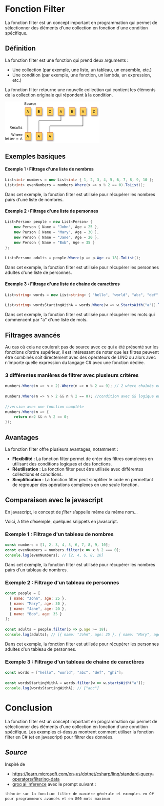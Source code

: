 # Fonction Filter

La fonction filter est un concept important en programmation qui permet de sélectionner des éléments d'une collection en fonction d'une condition spécifique.

## Définition

La fonction filter est une fonction qui prend deux arguments :

* Une collection (par exemple, une liste, un tableau, un ensemble, etc.)
* Une condition (par exemple, une fonction, un lambda, un expression, etc.)

La fonction filter retourne une nouvelle collection qui contient les éléments de la collection originale qui répondent à la condition.

![Alt text](02b-filter-img1.png)

## Exemples basiques

#### Exemple 1 : Filtrage d'une liste de nombres

```csharp
List<int> numbers = new List<int> { 1, 2, 3, 4, 5, 6, 7, 8, 9, 10 };
List<int> evenNumbers = numbers.Where(x => x % 2 == 0).ToList();
```

Dans cet exemple, la fonction filter est utilisée pour récupérer les nombres pairs d'une liste de nombres.

#### Exemple 2 : Filtrage d'une liste de personnes

```csharp
List<Person> people = new List<Person> {
    new Person { Name = "John", Age = 25 },
    new Person { Name = "Mary", Age = 30 },
    new Person { Name = "Jane", Age = 20 },
    new Person { Name = "Bob", Age = 35 }
};

List<Person> adults = people.Where(p => p.Age >= 18).ToList();
```

Dans cet exemple, la fonction filter est utilisée pour récupérer les personnes adultes d'une liste de personnes.

#### Exemple 3 : Filtrage d'une liste de chaine de caractères

```csharp
List<string> words = new List<string> { "hello", "world", "abc", "def", "ghi" };

List<string> wordsStartingWithA = words.Where(w => w.StartsWith("a")).ToList();
```

Dans cet exemple, la fonction filter est utilisée pour récupérer les mots qui commencent par "a" d'une liste de mots.

## Filtrages avancés
Au cas où cela ne coulerait pas de source avec ce qui a été présenté sur les fonctions d’ordre supérieur, il est intéressant de noter que les filtres peuvent être combinés soit directement avec des opérateurs de LINQ ou alors avec n’importe quelle expression du langage C# avec une fonction dédiée.

### 3 différentes manières de filtrer avec plusieurs critères
```csharp
numbers.Where(n => n > 2).Where(n => n % 2 == 0); // 2 where chaînés en lambda

numbers.Where(n => n > 2 && n % 2 == 0); //condition avec && logique en lambda

//version avec une fonction complète
numbers.Where(n => { 
    return n>2 && n % 2 == 0;
});
```

## Avantages

La fonction filter offre plusieurs avantages, notamment :

* **Flexibilité** : La fonction filter permet de créer des filtres complexes en utilisant des conditions logiques et des fonctions.
* **Réutilisation** : La fonction filter peut être utilisée avec différentes collections et conditions.
* **Simplification** : La fonction filter peut simplifier le code en permettant de regrouper des opérations complexes en une seule fonction.

## Comparaison avec le javascript
En javascript, le concept de *filter* s’appelle même du même nom...

Voici, à titre d’exemple, quelques snippets en javascript.

### Exemple 1 : Filtrage d'un tableau de nombres

```javascript
const numbers = [1, 2, 3, 4, 5, 6, 7, 8, 9, 10];
const evenNumbers = numbers.filter(x => x % 2 === 0);
console.log(evenNumbers); // [2, 4, 6, 8, 10]
```

Dans cet exemple, la fonction filter est utilisée pour récupérer les nombres pairs d'un tableau de nombres.

### Exemple 2 : Filtrage d'un tableau de personnes

```javascript
const people = [
  { name: "John", age: 25 },
  { name: "Mary", age: 30 },
  { name: "Jane", age: 20 },
  { name: "Bob", age: 35 }
];

const adults = people.filter(p => p.age >= 18);
console.log(adults); // [{ name: "John", age: 25 }, { name: "Mary", age: 30 }, { name: "Bob", age: 35 }]
```

Dans cet exemple, la fonction filter est utilisée pour récupérer les personnes adultes d'un tableau de personnes.

### Exemple 3 : Filtrage d'un tableau de chaine de caractères

```javascript
const words = ["hello", "world", "abc", "def", "ghi"];

const wordsStartingWithA = words.filter(w => w.startsWith("a"));
console.log(wordsStartingWithA); // ["abc"]
```

# Conclusion

La fonction filter est un concept important en programmation qui permet de sélectionner des éléments d'une collection en fonction d'une condition spécifique. Les exemples ci-dessus montrent comment utiliser la fonction filter en C# (et en javascript) pour filtrer des données.

## *Source*

Inspiré de 

- https://learn.microsoft.com/en-us/dotnet/csharp/linq/standard-query-operators/filtering-data
- [groq ai inference](https://groq.com/) avec le prompt suivant :
```text
théorie sur la fonction filter de manière générale et exemples en C# pour programmeurs avancés et en 800 mots maximum
```
